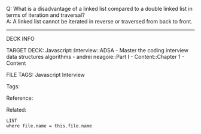 Q: What is a disadvantage of a linked list compared to a double linked list in terms of iteration and traversal?  
A: A linked list cannot be iterated in reverse or traversed from back to front.
<!--ID: 1690027055956-->

---

DECK INFO

TARGET DECK: Javascript::Interview::ADSA - Master the coding interview data structures algorithms - andrei neagoie::Part I - Content::Chapter 1 - Content

FILE TAGS: Javascript Interview

Tags:

Reference:

Related:

```dataview
LIST
where file.name = this.file.name
```
